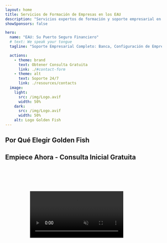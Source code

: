 ```yaml
---
layout: home
title: Servicios de Formación de Empresas en los EAU
description: "Servicios expertos de formación y soporte empresarial en los EAU. Configuración de empresas, banca, impuestos, soluciones legales y de visados. Haciendo realidad sus sueños empresariales."
showSponsors: false

hero:
  name: "EAU: Su Puerto Seguro Financiero"
  # text: We speak your tongue
  tagline: "Soporte Empresarial Completo: Banca, Configuración de Empresas, Visados. Sin costos iniciales – pague solo después de la aprobación."

  actions:
    - theme: brand
      text: Obtener Consulta Gratuita
      link: ./#contact-form
    - theme: alt
      text: Soporte 24/7
      link: ./resources/contacts
  image:
    light:
      src: /img/Logo.avif
      width: 50%
    dark:
      src: /img/Logo.avif
      width: 50%
    alt: Logo Golden Fish
---
```


<FeatureCards :features="[
  {
    title: 'Apertura de Cuenta Bancaria',
    details: 'Abra fácilmente cuentas bancarias personales o empresariales con los bancos de confianza de los EAU.',
    items: [
      'Aprobaciones garantizadas de cuentas bancarias corporativas',
      'Tasa de éxito del 90%',
      '**Sin costos iniciales** - pague solo después de la aprobación',
    ],
    linkText: 'Read More',
    link: './uae-business/offer/banking/',
    icon: {
      light: '/img/iStock-2153786564.avif',
      dark: '/img/iStock-2166793628.avif',
      alt: 'Servicios Bancarios'
    }
  },
  {
    title: 'Golden Visa y Residencia',
    details: 'Obtenga una **Golden Visa** de EAU para residencia a largo plazo con un proceso de solicitud sin complicaciones.',
    items: [
      '**No es necesario ingresar a EAU cada 6 meses**',
      'Tasa de éxito del 98%',
      '**Sin costos iniciales** - pague solo después de la aprobación',
    ],
    linkText: 'Read More',
    link: './uae-business/offer/golden-visa/',
    icon: {
      light: '/img/iStock-1312241253.avif',
      dark: '/img/ILONMASKID.webp',
      alt: 'Servicios de Visado'
    }
  },
  {
    title: 'Guía de Configuración de Empresas',
    details: 'Guía completa para establecer empresas en Free Zone, offshore, Mainland, sucursal.',
    items: [
      '**100% Propiedad Extranjera** disponible en Free Zones y Mainland',
      'Tasas Impositivas Bajas - solo 9% de impuesto corporativo',
      'Sin Control de Divisas - fácil repatriación de capital'
    ],
    linkText: 'Read More',
    link: './uae-business/company-registration/overview',
    icon: {
      light: '/img/iStock-2051326997.avif',
      dark: '/img/iStock-1448478309.jpg',
      alt: 'Guía de Configuración de Empresas'
    }
  },
]" />

<FeatureCards :features="[
  {
    title: 'Servicios de Cumplimiento',
    details: 'Nuestros expertos le guían a través de los complejos requisitos regulatorios de los EAU, incluyendo informes ESR y presentaciones UBO.',
    items: [],
    linkText: 'Read More',
    link: './uae-business/company-registration/ubo',
    icon: {
      light: '/img/iStock-1299393716.avif',
      dark: '/img/iStock-2149731304.avif',
      alt: 'Servicios de Cumplimiento'
    }
  },
  {
    title: 'Impuesto Corporativo e IVA',
    details: 'Asesoramiento experto asegura el cumplimiento de las obligaciones de Impuesto Corporativo e IVA con la Autoridad Fiscal Federal (FTA).',
    items: [],
    linkText: 'Read More',
    link: './uae-business/company-registration/accounting-legal',
    icon: {
      light: '/img/iStock-1018285934.avif',
      dark: '/img/iStock-584576538.avif',
      alt: 'Servicios Fiscales'
    }
  },
  {
    title: 'Servicios Legales',
    details: 'El equipo legal asesora sobre las leyes de los EAU relacionadas con fusiones y adquisiciones, reestructuración corporativa, financiamiento y resolución de disputas.',
    items: [],
    linkText: 'Read More',
    link: './uae-business/company-registration/Protect-Your-Business',
    icon: {
      light: '/img/iStock-650045508.avif',
      dark: '/img/iStock-1498627598.avif',
      alt: 'Servicios Legales'
    }
  },
  {
    title: 'Contabilidad y Nómina',
    details: 'Nuestros contadores gestionan las finanzas, proporcionando contabilidad, conciliación, nómina y soporte de auditoría, ahorrando costos de contratación.',
    items: [],
    linkText: 'Read More',
    link: './resources/contacts',
    icon: {
      light: '/img/iStock-1022793868.avif',
      dark: '/img/iStock-1320130292.jpg',
      alt: 'Servicios de Contabilidad'
    }
  }
]" />

## Por Qué Elegir Golden Fish

<BenefitsList :features="[
{
 icon: '💰',
 title: 'Tarifas Basadas en el Éxito',
 text: '**Sin costos iniciales - pague solo después de la aprobación.** Transparencia total sin costos ocultos.'
},
{
 icon: '🔄',
 title: 'Múltiples Soluciones',
 text: 'Acceso a bancos locales e internacionales. Opciones alternativas si la solicitud principal es rechazada.'
},
{
 icon: '🏦',
 title: 'Relaciones Bancarias',
 text: 'Sólidas alianzas con los principales bancos de EAU e internacionales. Solicitudes a múltiples bancos para maximizar las posibilidades de aprobación.'
},
{
 icon: '📊',
 title: 'Gestión Completa',
 text: 'Manejo integral desde la documentación hasta la activación de la cuenta, con actualizaciones semanales de progreso y comunicación directa con el banco.'
},
{
 icon: '📝',
 title: 'Documentación Profesional',
 text: 'Nuestro equipo prepara planes de negocio completos y maneja toda la documentación de cumplimiento.'
},
{
 icon: '🤝',
 title: 'Soporte Continuo',
 text: 'Asistencia continua con operaciones bancarias y requisitos de cumplimiento después de la apertura de la cuenta.'
}
]" />

## Empiece Ahora - Consulta Inicial Gratuita

<div id="contact-form"></div>

<!-- <ContactForm
 mediaUrl="/img/iStock-2185906461.mp4"
 redirectUrl="../../company-registration/banking"
 selectLabel="¿Cómo podemos ayudar? *"
 selectPlaceholder="Elija el tipo de servicio"
 messagePlaceholder="Breve descripción de sus requisitos"
 :selectOptions="[
   '🏦 Apertura de Cuenta Bancaria Corporativa',
   '👨‍💼 Formación de Empresa (Free Zone/Mainland/Branch)',
   '🌐 Visa de trabajo/freelance/estudiante',
   '💎 Golden Visa (10 años)',
   '📋 Licencia Comercial y Permisos',
   '💰 Servicios de Impuestos Corporativos y VAT',
   '📊 Contabilidad y Nómina',
   '⚖️ Servicios Legales',
   '📝 Servicios PRO y Cumplimiento',
   'ℹ️ Otros Servicios'
 ]"
/> -->

<video  autoplay muted playsinline style="padding: 80px" >
  <source src="/img/iStock-2185906461.mp4" type="video/mp4">
</video>

<ContactFormModal formName="Contáctenos" buttonText="Envíenos un mensaje" 
:services="['📝 Registro de empresa', '🏧 Apertura de cuentas bancarias', '🪪 EID & Golden Visa', 'Otros Servicios']"/>

<!-- <br>

# Historias de Éxito

<br>

<ImageGrid :images="[
  { src: '/img/iStock-1945498989.avif', href: './immigration.md', alt: 'Inmigración UAE' },
  { src: '/img/iStock-1965736217.avif', href: './immigration.md', alt: 'Inmigración UAE' },
]"/> -->
